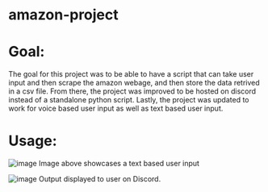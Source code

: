 # amazon-project
 
# Goal: 
The goal for this project was to be able to have a script that can take user input and then scrape the amazon webage, and then store the data retrived in a csv file.    From there, the project was improved to be hosted on discord instead of a standalone python script. Lastly, the project was updated to work for voice based user input as well as text based user input.

# Usage:
![image](https://user-images.githubusercontent.com/73033647/194946474-bd42e366-e6d5-4920-a83d-b150f6e0616d.png)
Image above showcases a text based user input 

![image](https://user-images.githubusercontent.com/73033647/194946793-d36947b3-460f-4178-9f99-dcb2cd1ef038.png)
Output displayed to user on Discord. 

